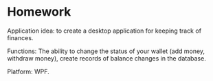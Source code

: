# Homework
Application idea: to create a desktop application for keeping track of finances.

Functions: The ability to change the status of your wallet (add money, withdraw money),
create records of balance changes in the database.

Platform: WPF.
